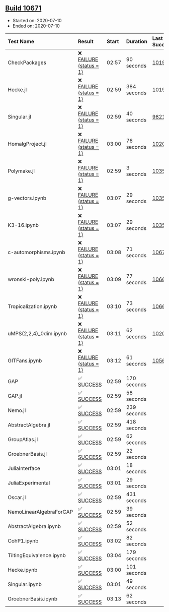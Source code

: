 ## [Build 10671](https://oscarci.mathematik.uni-kl.de/job/oscar/10671/)

* Started on: 2020-07-10
* Ended on: 2020-07-10

| Test Name    | Result | Start | Duration | Last Success | First Failure |
|:-------------|:-------|:------|:---------|:-------------|:--------------|
| CheckPackages | ❌ [FAILURE (status = 1)](https://oscarci.mathematik.uni-kl.de/job/oscar/10671/artifact/logs/build-10671/CheckPackages.log) | 02:57 | 90 seconds | [10197](https://oscarci.mathematik.uni-kl.de/job/oscar/10197/) | [10198](https://oscarci.mathematik.uni-kl.de/job/oscar/10198/) |
| Hecke.jl | ❌ [FAILURE (status = 1)](https://oscarci.mathematik.uni-kl.de/job/oscar/10671/artifact/logs/build-10671/Hecke.jl.log) | 02:59 | 384 seconds | [10197](https://oscarci.mathematik.uni-kl.de/job/oscar/10197/) | [10198](https://oscarci.mathematik.uni-kl.de/job/oscar/10198/) |
| Singular.jl | ❌ [FAILURE (status = 1)](https://oscarci.mathematik.uni-kl.de/job/oscar/10671/artifact/logs/build-10671/Singular.jl.log) | 02:59 | 40 seconds | [9821](https://oscarci.mathematik.uni-kl.de/job/oscar/9821/) | [9822](https://oscarci.mathematik.uni-kl.de/job/oscar/9822/) |
| HomalgProject.jl | ❌ [FAILURE (status = 1)](https://oscarci.mathematik.uni-kl.de/job/oscar/10671/artifact/logs/build-10671/HomalgProject.jl.log) | 03:00 | 76 seconds | [10209](https://oscarci.mathematik.uni-kl.de/job/oscar/10209/) | [10210](https://oscarci.mathematik.uni-kl.de/job/oscar/10210/) |
| Polymake.jl | ❌ [FAILURE (status = 1)](https://oscarci.mathematik.uni-kl.de/job/oscar/10671/artifact/logs/build-10671/Polymake.jl.log) | 02:59 | 3 seconds | [10356](https://oscarci.mathematik.uni-kl.de/job/oscar/10356/) | [10357](https://oscarci.mathematik.uni-kl.de/job/oscar/10357/) |
| g-vectors.ipynb | ❌ [FAILURE (status = 1)](https://oscarci.mathematik.uni-kl.de/job/oscar/10671/artifact/logs/build-10671/g-vectors.ipynb.log) | 03:07 | 29 seconds | [10356](https://oscarci.mathematik.uni-kl.de/job/oscar/10356/) | [10357](https://oscarci.mathematik.uni-kl.de/job/oscar/10357/) |
| K3-16.ipynb | ❌ [FAILURE (status = 1)](https://oscarci.mathematik.uni-kl.de/job/oscar/10671/artifact/logs/build-10671/K3-16.ipynb.log) | 03:07 | 29 seconds | [10356](https://oscarci.mathematik.uni-kl.de/job/oscar/10356/) | [10357](https://oscarci.mathematik.uni-kl.de/job/oscar/10357/) |
| c-automorphisms.ipynb | ❌ [FAILURE (status = 1)](https://oscarci.mathematik.uni-kl.de/job/oscar/10671/artifact/logs/build-10671/c-automorphisms.ipynb.log) | 03:08 | 71 seconds | [10670](https://oscarci.mathematik.uni-kl.de/job/oscar/10670/) | [10671](https://oscarci.mathematik.uni-kl.de/job/oscar/10671/) |
| wronski-poly.ipynb | ❌ [FAILURE (status = 1)](https://oscarci.mathematik.uni-kl.de/job/oscar/10671/artifact/logs/build-10671/wronski-poly.ipynb.log) | 03:09 | 77 seconds | [10660](https://oscarci.mathematik.uni-kl.de/job/oscar/10660/) | [10661](https://oscarci.mathematik.uni-kl.de/job/oscar/10661/) |
| Tropicalization.ipynb | ❌ [FAILURE (status = 1)](https://oscarci.mathematik.uni-kl.de/job/oscar/10671/artifact/logs/build-10671/Tropicalization.ipynb.log) | 03:10 | 73 seconds | [10666](https://oscarci.mathematik.uni-kl.de/job/oscar/10666/) | [10667](https://oscarci.mathematik.uni-kl.de/job/oscar/10667/) |
| uMPS(2,2,4)_0dim.ipynb | ❌ [FAILURE (status = 1)](https://oscarci.mathematik.uni-kl.de/job/oscar/10671/artifact/logs/build-10671/uMPS-2-2-4-_0dim.ipynb.log) | 03:11 | 62 seconds | [10209](https://oscarci.mathematik.uni-kl.de/job/oscar/10209/) | [10210](https://oscarci.mathematik.uni-kl.de/job/oscar/10210/) |
| GITFans.ipynb | ❌ [FAILURE (status = 1)](https://oscarci.mathematik.uni-kl.de/job/oscar/10671/artifact/logs/build-10671/GITFans.ipynb.log) | 03:12 | 61 seconds | [10566](https://oscarci.mathematik.uni-kl.de/job/oscar/10566/) | [10567](https://oscarci.mathematik.uni-kl.de/job/oscar/10567/) |
| GAP | ✅ [SUCCESS](https://oscarci.mathematik.uni-kl.de/job/oscar/10671/artifact/logs/build-10671/GAP.log) | 02:59 | 170 seconds |  |  |
| GAP.jl | ✅ [SUCCESS](https://oscarci.mathematik.uni-kl.de/job/oscar/10671/artifact/logs/build-10671/GAP.jl.log) | 02:59 | 58 seconds |  |  |
| Nemo.jl | ✅ [SUCCESS](https://oscarci.mathematik.uni-kl.de/job/oscar/10671/artifact/logs/build-10671/Nemo.jl.log) | 02:59 | 239 seconds |  |  |
| AbstractAlgebra.jl | ✅ [SUCCESS](https://oscarci.mathematik.uni-kl.de/job/oscar/10671/artifact/logs/build-10671/AbstractAlgebra.jl.log) | 02:59 | 418 seconds |  |  |
| GroupAtlas.jl | ✅ [SUCCESS](https://oscarci.mathematik.uni-kl.de/job/oscar/10671/artifact/logs/build-10671/GroupAtlas.jl.log) | 02:59 | 62 seconds |  |  |
| GroebnerBasis.jl | ✅ [SUCCESS](https://oscarci.mathematik.uni-kl.de/job/oscar/10671/artifact/logs/build-10671/GroebnerBasis.jl.log) | 02:59 | 22 seconds |  |  |
| JuliaInterface | ✅ [SUCCESS](https://oscarci.mathematik.uni-kl.de/job/oscar/10671/artifact/logs/build-10671/JuliaInterface.log) | 03:01 | 18 seconds |  |  |
| JuliaExperimental | ✅ [SUCCESS](https://oscarci.mathematik.uni-kl.de/job/oscar/10671/artifact/logs/build-10671/JuliaExperimental.log) | 03:01 | 29 seconds |  |  |
| Oscar.jl | ✅ [SUCCESS](https://oscarci.mathematik.uni-kl.de/job/oscar/10671/artifact/logs/build-10671/Oscar.jl.log) | 02:59 | 431 seconds |  |  |
| NemoLinearAlgebraForCAP | ✅ [SUCCESS](https://oscarci.mathematik.uni-kl.de/job/oscar/10671/artifact/logs/build-10671/NemoLinearAlgebraForCAP.log) | 02:59 | 39 seconds |  |  |
| AbstractAlgebra.ipynb | ✅ [SUCCESS](https://oscarci.mathematik.uni-kl.de/job/oscar/10671/artifact/logs/build-10671/AbstractAlgebra.ipynb.log) | 02:59 | 52 seconds |  |  |
| CohP1.ipynb | ✅ [SUCCESS](https://oscarci.mathematik.uni-kl.de/job/oscar/10671/artifact/logs/build-10671/CohP1.ipynb.log) | 03:02 | 82 seconds |  |  |
| TiltingEquivalence.ipynb | ✅ [SUCCESS](https://oscarci.mathematik.uni-kl.de/job/oscar/10671/artifact/logs/build-10671/TiltingEquivalence.ipynb.log) | 03:04 | 179 seconds |  |  |
| Hecke.ipynb | ✅ [SUCCESS](https://oscarci.mathematik.uni-kl.de/job/oscar/10671/artifact/logs/build-10671/Hecke.ipynb.log) | 03:00 | 101 seconds |  |  |
| Singular.ipynb | ✅ [SUCCESS](https://oscarci.mathematik.uni-kl.de/job/oscar/10671/artifact/logs/build-10671/Singular.ipynb.log) | 03:01 | 49 seconds |  |  |
| GroebnerBasis.ipynb | ✅ [SUCCESS](https://oscarci.mathematik.uni-kl.de/job/oscar/10671/artifact/logs/build-10671/GroebnerBasis.ipynb.log) | 03:13 | 62 seconds |  |  |
